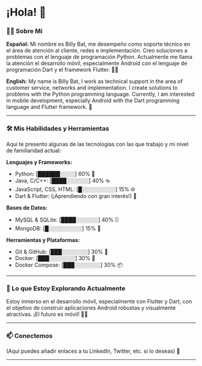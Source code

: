 # ¡Hola! 👋

### 👨‍💻 Sobre Mí

**Español:**
Mi nombre es Billy Bat, me desempeño como soporte técnico en el área de atención al cliente, redes e implementación. Creo soluciones a problemas con el lenguaje de programación Python. Actualmente me llama la atención el desarrollo móvil, especialmente Android con el lenguaje de programación Dart y el framework Flutter. 📱✨

**English:**
My name is Billy Bat, I work as technical support in the area of customer service, networks and implementation. I create solutions to problems with the Python programming language. Currently, I am interested in mobile development, especially Android with the Dart programming language and Flutter framework. 🚀

---

### 🛠️ Mis Habilidades y Herramientas

Aquí te presento algunas de las tecnologías con las que trabajo y mi nivel de familiaridad actual:

**Lenguajes y Frameworks:**
-   Python: [██████░░░░] 60% 🐍
-   Java, C/C++: [████░░░░░░] 40% ☕
-   JavaScript, CSS, HTML: [█░░░░░░░░░] 15% 🌐
-   Dart & Flutter: (¡Aprendiendo con gran interés!) 💙

**Bases de Datos:**
-   MySQL & SQLite: [████░░░░░░] 40% 🗄️
-   MongoDB: [█░░░░░░░░░] 15% 🍃

**Herramientas y Plataformas:**
-   Git & GitHub: [███░░░░░░░] 30% 🐙
-   Docker: [███░░░░░░░] 30% 🐳
-   Docker Compose: [███░░░░░░░] 30% 📦

---

### 🌱 Lo que Estoy Explorando Actualmente

Estoy inmerso en el desarrollo móvil, especialmente con Flutter y Dart, con el objetivo de construir aplicaciones Android robustas y visualmente atractivas. ¡El futuro es móvil! 📱💡

---

### 📫 Conectemos

(Aquí puedes añadir enlaces a tu LinkedIn, Twitter, etc. si lo deseas) 🤝

---

<!--
**billybat5/billybat5** is a ✨ _special_ ✨ repository because its `README.md` (this file) appears on your GitHub profile.

Here are some ideas to get you started:

- 🔭 I’m currently working on ...
- 🌱 I’m currently learning ...
- 👯 I’m looking to collaborate on ...
- 🤔 I’m looking for help with ...
- 💬 Ask me about ...
- 😄 Pronouns: ...
- ⚡ Fun fact: ...
-->
